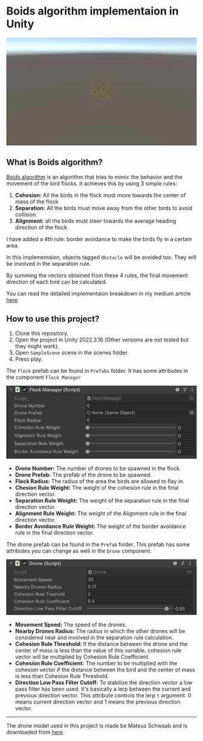 # Boids algorithm implementaion in Unity
![Boids demonstration GIF with 500 birds](./SampleGIF.gif)
## What is Boids algorithm?
[Boids algorithm](https://en.wikipedia.org/wiki/Boids) is an algorithm that tries to mimic the behavior and the movement of the bird flocks. It achieves this by using 3 simple rules:

1. **Cohesion:** All the birds in the flock must move towards the center of mass of the flock
2. **Separation:** All the birds must move away from the other birds to avoid collision. 
3. **Alignment:** all the birds must steer towards the average heading direction of the flock.

I have added a 4th rule: border avoidance to make the birds fly in a certain area.

In this implementaion, objects tagged `Obstacle` will be avoided too. They will be involved in the separation rule.

By summing the vectors obtained from these 4 rules, the final movement direction of each bird can be calculated.

You can read the detailed implementaion breakdown in my medium article [here](https://blog.devgenius.io/boids-algorithm-simulating-bird-flocks-in-unity-ec733d529a92).
## How to use this project?
1. Clone this repository.
2. Open the project in Unity 2022.3.16 (Other versions are not tested but they might work).
3. Open `SampleScene` scene in the scenes folder.
4. Press play.

The `flock` prefab can be found in `Prefabs` folder. It has some attributes in the component `Flock Manager`

![Flock Inspector](./FlockInspector.png)
* **Drone Number:** The number of drones to be spawned in the flock.
* **Drone Prefab:** The prefab of the drone to be spawned.
* **Flock Radius:** The radius of the area the birds are allowed to flay in.
* **Chesion Rule Weight:** The weight of the cohesion rule in the final direction vector.
* **Separation Rule Weight:** The weight of the separation rule in the final direction vector.
* **Alignment Rule Weight:** The weight of the Alignment rule in the final direction vector.
* **Border Avoidance Rule Weight:** The weight of the border avoidance rule in the final direction vector.

The drone prefab can be found in the `Prefab` folder. This prefab has some attributes you can change as well in the `Drone` component:

![Drone Inspector](./DroneInspector.png)
* **Movement Speed:** The speed of the drones.
* **Nearby Drones Radius:** The radius in which the other drones will be considered near and involved in the separation rule calculation.
* **Cohesion Rule Threshold:** If the distance between the drone and the center of mass is less than the value of this variable, cohesion rule vector will be multiplied by Cohesion Rule Coefficient.
* **Cohesion Rule Coefficient:** The number to be multiplied with the cohesion vector if the distance between the bird and the center of mass is less than Cohesion Rule Threshold.
* **Direction Low Pass Filter Cutoff:** To stabilize the direction vector a low pass filter has been used. It's basically a lerp between the current and previous direction vector. This attribute controls the lerp `t` argument. 0 means current direction vector and 1 means the previous direction vector.  
---
The drone model used in this project is made be Mateus Schwaab and is downloaded from [here](https://sketchfab.com/3d-models/drone-301fdddb9cd9420faa1174e68e0b56ab).

